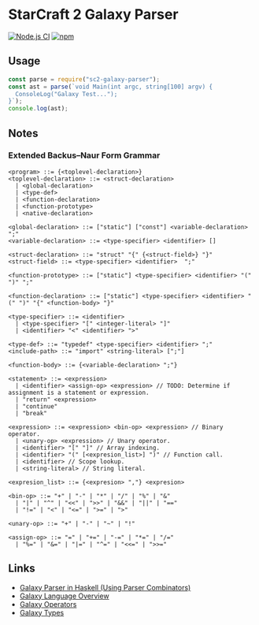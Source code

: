 # StarCraft 2 Galaxy Parser

[![Node.js CI](https://github.com/rameshvarun/galaxy-parser/actions/workflows/node.js.yml/badge.svg)](https://github.com/rameshvarun/galaxy-parser/actions/workflows/node.js.yml)
[![npm](https://img.shields.io/npm/v/sc2-galaxy-parser)](https://www.npmjs.com/package/sc2-galaxy-parser)

## Usage

```javascript
const parse = require("sc2-galaxy-parser");
const ast = parse(`void Main(int argc, string[100] argv) {
  ConsoleLog("Galaxy Test...");
}`);
console.log(ast);
```

## Notes
### Extended Backus–Naur Form Grammar
```
<program> ::= {<toplevel-declaration>}
<toplevel-declaration> ::= <struct-declaration>
  | <global-declaration>
  | <type-def>
  | <function-declaration>
  | <function-prototype>
  | <native-declaration>

<global-declaration> ::= ["static"] ["const"] <variable-declaration> ";"
<variable-declaration> ::= <type-specifier> <identifier> []

<struct-declaration> ::= "struct" "{" {<struct-field>} "}"
<struct-field> ::= <type-specifier> <identifier>  ";"

<function-prototype> ::= ["static"] <type-specifier> <identifier> "(" ")" ";"

<function-declaration> ::= ["static"] <type-specifier> <identifier> "(" ")" "{" <function-body> "}"

<type-specifier> ::= <identifier>
  | <type-specifier> "[" <integer-literal> "]"
  | <identifier> "<" <identifier> ">"

<type-def> ::= "typedef" <type-specifier> <identifier> ";"
<include-path> ::= "import" <string-literal> [";"]

<function-body> ::= {<variable-declaration> ";"}

<statement> ::= <expression>
  | <identifier> <assign-op> <expression> // TODO: Determine if assignment is a statement or expression.
  | "return" <expression>
  | "continue"
  | "break"

<expression> ::= <expression> <bin-op> <expression> // Binary operator.
  | <unary-op> <expression> // Unary operator.
  | <identifier> "[" "]" // Array indexing.
  | <identifier> "(" [<expresion_list>] ")" // Function call.
  | <identifier> // Scope lookup.
  | <string-literal> // String literal.

<expresion_list> ::= {<expresion> ","} <expresion>

<bin-op> ::= "+" | "-" | "*" | "/" | "%" | "&"
  | "|" | "^" | "<<" | ">>" | "&&" | "||" | "=="
  | "!=" | "<" | "<=" | ">=" | ">"

<unary-op> ::= "+" | "-" | "~" | "!"

<assign-op> ::= "=" | "+=" | "-=" | "*=" | "/="
  | "%=" | "&=" | "|=" | "^=" | "<<=" | ">>="
```
## Links
- [Galaxy Parser in Haskell (Using Parser Combinators)](https://github.com/phyrex1an/galaxy-parser)
- [Galaxy Language Overview](http://www.sc2mapster.com/wiki/galaxy/script/language-overview/)
- [Galaxy Operators](http://deaod.de/GalaxyOperators.txt)
- [Galaxy Types](http://deaod.de/GalaxyTypes.txt)
